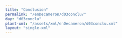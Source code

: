 ```yaml
---
title: "Conclusion"
permalink: "/enDecameron/d03conclu/"
day: "d03conclu"
plant-xml: "/assets/xml/enDecameron/d03conclu.xml"
layout: "single-xml"
---
```

